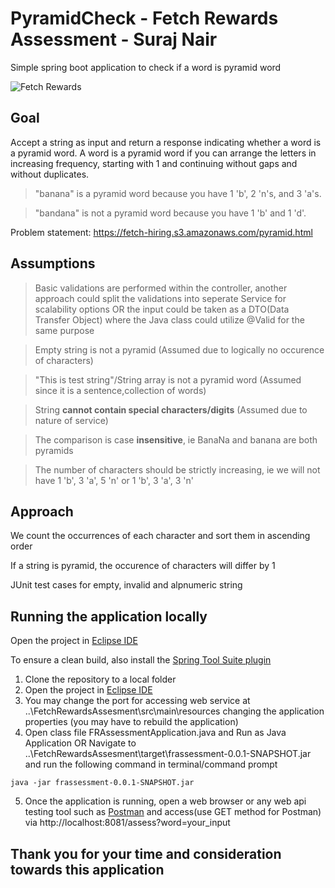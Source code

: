 # PyramidCheck - Fetch Rewards Assessment - Suraj Nair
Simple spring boot application to check if a word is pyramid word

![Fetch Rewards](https://media-exp1.licdn.com/dms/image/C4D1BAQFZCIS6HyhMCA/company-background_10000/0?e=2159024400&v=beta&t=Fq9lAIHCQN17wQBLBiycTXp-Gm23UGE3li6WOqMRczA)

## Goal
Accept a string as input and return a response indicating whether a word is a pyramid word. 
A word is a pyramid word if you can arrange the letters in increasing frequency, starting with 1 and continuing without gaps and without duplicates.

> "banana" is a pyramid word because you have 1 'b', 2 'n's, and 3 'a's.

> "bandana" is not a pyramid word because you have 1 'b' and 1 'd'.

Problem statement: https://fetch-hiring.s3.amazonaws.com/pyramid.html
## Assumptions

> Basic validations are performed within the controller, another approach could split the validations into seperate Service for scalability options OR the input could be taken as a DTO(Data Transfer Object) where the Java class could utilize @Valid for the same purpose

> Empty string is not a pyramid (Assumed due to logically no occurence of characters)

> "This is test string"/String array is not a pyramid word (Assumed since it is a sentence,collection of words)

> String **cannot contain special characters/digits** (Assumed due to nature of service)

> The comparison is case **insensitive**, ie BanaNa and banana are both pyramids

> The number of characters should be strictly increasing, ie we will not have 1 'b', 3 'a', 5 'n' or 1 'b', 3 'a', 3 'n'


## Approach

We count the occurrences of each character and sort them in ascending order

If a string is pyramid, the occurence of characters will differ by 1

JUnit test cases for empty, invalid and alpnumeric string

## Running the application locally

Open the project in [Eclipse IDE](https://www.eclipse.org/downloads/) 

To ensure a clean build, also install the [Spring Tool Suite plugin](https://download.springsource.com/release/STS/3.9.8.RELEASE/dist/e4.11/spring-tool-suite-3.9.8.RELEASE-e4.11.0-win32-x86_64.zip) 

1) Clone the repository to a local folder
2) Open the project in [Eclipse IDE](https://www.eclipse.org/downloads/)
3) You may change the port for accessing web service at ..\FetchRewardsAssesment\src\main\resources changing the application properties (you may have to rebuild the application)
4) Open class file FRAssessmentApplication.java and Run as Java Application                   OR
   Navigate to ..\FetchRewardsAssesment\target\frassessment-0.0.1-SNAPSHOT.jar and run the following command in terminal/command prompt
  ```
  java -jar frassessment-0.0.1-SNAPSHOT.jar
  ```
5) Once the application is running, open a web browser or any web api testing tool such as [Postman](https://www.postman.com/downloads/) and access(use GET method for Postman) via http://localhost:8081/assess?word=your_input

## Thank you for your time and consideration towards this application
